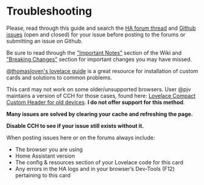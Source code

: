 # Troubleshooting

Please, read through this guide and search the [HA forum thread](https://community.home-assistant.io/t/compact-custom-header) and [Github issues](https://github.com/maykar/compact-custom-header/issues?utf8=%E2%9C%93&q=is%3Aissue) (open and closed) for your issue before posting to the forums or submitting an issue on Github.

Be sure to read through the ["Important Notes"](https://maykar.github.io/compact-custom-header/#important-notes) section of the Wiki and ["Breaking Changes"](https://maykar.github.io/compact-custom-header/#breaking-changes) section for important changes you may have missed.

[@thomasloven's lovelace guide](https://github.com/thomasloven/hass-config/wiki/Lovelace-Plugins) is a great resource for installation of custom cards and solutions to common problems.

This card may not work on some older/unsupported browsers. User @pjv maintains a version of CCH for those cases, found here: [Lovelace Compact Custom Header for old devices](https://gist.github.com/pjv/521073b982e37418339afbf420691310). **I do not offer support for this method**.

**Many issues are solved by clearing your cache and refreshing the page.**

**Disable CCH to see if your issue still exists without it.**

When posting issues here or on the forums always include:
* The browser you are using
* Home Assistant version
* The config & resources section of your Lovelace code for this card
* Any errors in the HA logs and in your browser’s Dev-Tools (F12) pertaining to this card
